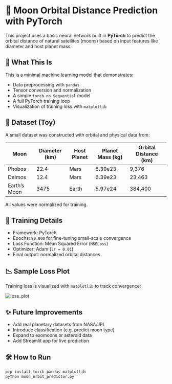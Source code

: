 # 🚀 Moon Orbital Distance Prediction with PyTorch

This project uses a basic neural network built in **PyTorch** to predict the orbital distance of natural satellites (moons) based on input features like diameter and host planet mass.

## 🧠 What This Is

This is a minimal machine learning model that demonstrates:

- Data preprocessing with `pandas`
- Tensor conversion and normalization
- A simple `torch.nn.Sequential` model
- A full PyTorch training loop
- Visualization of training loss with `matplotlib`

## 🌌 Dataset (Toy)

A small dataset was constructed with orbital and physical data from:

| Moon          | Diameter (km) | Host Planet | Planet Mass (kg) | Orbital Distance (km) |
|---------------|---------------|-------------|------------------|------------------------|
| Phobos        | 22.4          | Mars        | 6.39e23          | 9,376                  |
| Deimos        | 12.4          | Mars        | 6.39e23          | 23,463                 |
| Earth’s Moon  | 3475          | Earth       | 5.97e24          | 384,400                |

All values were normalized for training.

## 🔁 Training Details

- Framework: PyTorch
- Epochs: `80,000` for fine-tuning small-scale convergence
- Loss Function: Mean Squared Error (`MSELoss`)
- Optimizer: Adam (`lr = 0.01`)
- Final output: normalized orbital distances

## 📉 Sample Loss Plot

Training loss is visualized with `matplotlib` to track convergence:

![loss_plot](./images/loss_plot.png)

## ✨ Future Improvements

- Add real planetary datasets from NASA/JPL
- Introduce classification (e.g. predict moon type)
- Expand to exomoons or asteroid data
- Add Streamlit app for live prediction

## 🛠 How to Run

```bash
pip install torch pandas matplotlib
python moon_orbit_predictor.py


